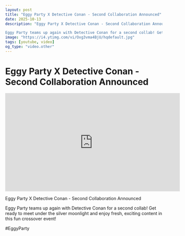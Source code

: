 ```yaml
---
layout: post
title: "Eggy Party X Detective Conan - Second Collaboration Announced"
date: 2025-10-13
description: "Eggy Party X Detective Conan - Second Collaboration Announced

Eggy Party teams up again with Detective Conan for a second collab! Get ready to meet und..."
image: "https://i4.ytimg.com/vi/Oxg3vma4BjU/hqdefault.jpg"
tags: [youtube, video]
og_type: "video.other"
---
```


<script type="application/ld+json">
{
  "@context": "http://schema.org",
  "@type": "VideoObject",
  "name": "Eggy Party X Detective Conan - Second Collaboration Announced",
  "description": "Eggy Party X Detective Conan - Second Collaboration Announced\n\nEggy Party teams up again with Detective Conan for a second collab! Get ready to meet under the silver moonlight and enjoy fresh, exciting content in this fun crossover event! \n\n#EggyParty",
  "thumbnailUrl": "https://i4.ytimg.com/vi/Oxg3vma4BjU/hqdefault.jpg",
  "uploadDate": "2025-10-13T20:03:00",
  "embedUrl": "https://www.youtube.com/embed/Oxg3vma4BjU",
  "publisher": {
    "@type": "Person",
    "name": "Celo Zaga"
  },
  "mainEntityOfPage": {
    "@type": "WebPage",
    "@id": "https://celozaga.github.io/2025/10/13/eggy-party-x-detective-conan---second-collaboration-announced-Oxg3vma4BjU.html"
  },
  "duration": "PT0M0S"
}
</script>

<script type="application/ld+json">
{
  "@context": "http://schema.org",
  "@type": "BlogPosting",
  "headline": "Eggy Party X Detective Conan - Second Collaboration Announced",
  "image": "https://i4.ytimg.com/vi/Oxg3vma4BjU/hqdefault.jpg",
  "publisher": {
    "@type": "Person",
    "name": "Celo Zaga"
  },
  "url": "https://celozaga.github.io/2025/10/13/eggy-party-x-detective-conan---second-collaboration-announced-Oxg3vma4BjU.html",
  "datePublished": "2025-10-13T20:03:00",
  "dateCreated": "2025-10-13T20:03:00",
  "dateModified": "2025-10-13T20:03:00",
  "description": "Eggy Party X Detective Conan - Second Collaboration Announced\n\nEggy Party teams up again with Detective Conan for a second collab! Get ready to meet und...",
  "author": {
    "@type": "Person",
    "name": "Celo Zaga"
  },
  "mainEntityOfPage": {
    "@type": "WebPage",
    "@id": "https://celozaga.github.io/2025/10/13/eggy-party-x-detective-conan---second-collaboration-announced-Oxg3vma4BjU.html"
  }
}
</script>

<h1 class="youtube-post-title">Eggy Party X Detective Conan - Second Collaboration Announced</h1>

<iframe width="560" height="315" src="https://www.youtube.com/embed/Oxg3vma4BjU" class="youtube-post-embed" frameborder="0" allowfullscreen></iframe>

<p class="youtube-post-description">Eggy Party X Detective Conan - Second Collaboration Announced

Eggy Party teams up again with Detective Conan for a second collab! Get ready to meet under the silver moonlight and enjoy fresh, exciting content in this fun crossover event! 

#EggyParty</p>
